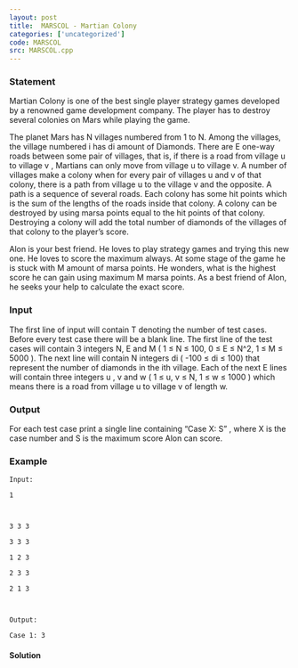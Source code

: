 ```yaml
---
layout: post
title:  MARSCOL - Martian Colony
categories: ['uncategorized']
code: MARSCOL
src: MARSCOL.cpp
---
```


### **Statement**

Martian Colony is one of the best single player strategy games developed by a
renowned game development company. The player has to destroy several colonies
on Mars while playing the game.

The planet Mars has N villages numbered from 1 to N. Among the
villages, the village numbered i has di amount of Diamonds. There are
E one-way roads between some pair of villages, that is, if there is a road
from village u to village v , Martians can only move from village
u to village v. A number of villages make a colony when for every pair
of villages u and v of that colony, there is a path from village u
to the village v and the opposite. A path is a sequence of several roads.
Each colony has some hit points which is the sum of the lengths of the roads
inside that colony. A colony can be destroyed by using marsa points equal to
the hit points of that colony. Destroying a colony will add the total number
of diamonds of the villages of that colony to the player’s score.

Alon is your best friend. He loves to play strategy games and trying this new
one. He loves to score the maximum always. At some stage of the game he is
stuck with M amount of marsa points. He wonders, what is the highest score
he can gain using maximum M marsa points. As a best friend of Alon, he
seeks your help to calculate the exact score.

### Input

The first line of input will contain T denoting the number of test cases.
Before every test case there will be a blank line. The first line of the test
cases will contain 3 integers N, E and M ( 1 ≤ N ≤ 100, 0 ≤ E ≤ N^2, 1 ≤
M ≤ 5000 ). The next line will contain N integers di ( -100 ≤ di ≤
100) that represent the number of diamonds in the ith village. Each of the
next E lines will contain three integers u , v and w ( 1 ≤ u, v
≤ N, 1 ≤ w ≤ 1000 ) which means there is a road from village u to
village v of length w.

### Output

For each test case print a single line containing “Case X: S” , where X is
the case number and S is the maximum score Alon can score.

### Example

    
    
    Input:
    1
    
    3 3 3
    3 3 3
    1 2 3
    2 3 3
    2 1 3
    
    Output:
    Case 1: 3
    



#### **Solution**



